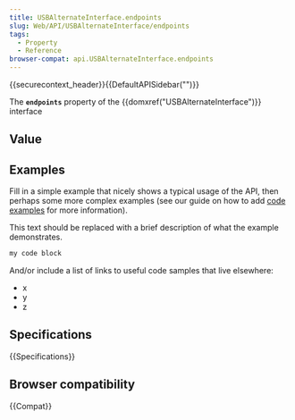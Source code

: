 ```yaml
---
title: USBAlternateInterface.endpoints
slug: Web/API/USBAlternateInterface/endpoints
tags:
  - Property
  - Reference
browser-compat: api.USBAlternateInterface.endpoints
---
```

{{securecontext_header}}{{DefaultAPISidebar("")}}

The **`endpoints`** property of the {{domxref("USBAlternateInterface")}} interface 

## Value



## Examples

Fill in a simple example that nicely shows a typical usage of the API, then perhaps some more complex examples (see our guide on how to add [code examples](/en-US/docs/MDN/Contribute/Structures/Code_examples) for more information).

This text should be replaced with a brief description of what the example demonstrates.

```js
my code block
```

And/or include a list of links to useful code samples that live elsewhere:

*   x
*   y
*   z

## Specifications

{{Specifications}}

## Browser compatibility

{{Compat}}


